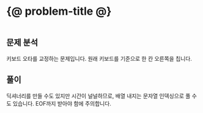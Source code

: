 # {@ problem-title @}

~~~problem-info-table
~~~

## 문제 분석

키보드 오타를 교정하는 문제입니다.
원래 키보드를 기준으로 한 칸 오른쪽을 칩니다.

## 풀이

딕셔너리를 만들 수도 있지만 시간이 널널하므로,
배열 내지는 문자열 인덱싱으로 풀 수도 있습니다.
EOF까지 받아야 함에 주의합니다.
